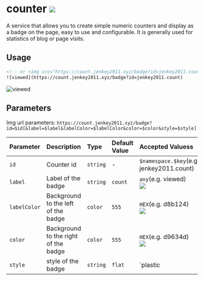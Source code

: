 # counter ![](https://count.jenkey2011.xyz/badge?id=jenkey2011.count_viewed)

A service that allows you to create simple numeric counters and display as a badge on the page, easy to use and configurable. It is generally used for statistics of blog or page visits. 

## Usage

```html
<!-- or <img src="https://count.jenkey2011.xyz/badge?id=jenkey2011.count"> -->
![viewed](https://count.jenkey2011.xyz/badge?id=jenkey2011.count)
```
![viewed](https://count.jenkey2011.xyz/badge?id=jenkey2011.count)

## Parameters

Img url parameters: `https://count.jenkey2011.xyz/badge?id=$id[&label=$label&labelColor=$labelColor&color=$color&style=$style]`

|  Parameter |  Description | Type | Default Value | Accepted Valuess | Required
| :------------ | :------------ |:------------ |:------------ |:------------ | :------------ |
| `id` | Counter id  | `string`  | - | `$namespace.$key`(e.g. jenkey2011.count)  |  **Yes** |
| `label` | Label of the badge  | `string` | `count` | `any`(e.g. viewed) <br/>![](https://count.jenkey2011.xyz/badge?id=jenkey2011.count&label=viewed) | **No** |
| `labelColor` | Background to the left of the badge  | `color`  | `555`  | `HEX`(e.g. d8b124)  <br/>![](https://count.jenkey2011.xyz/badge?id=jenkey2011.count&labelColor=d8b124)| **No** |
| `color` | Background to the right of the badge  | `color`  | `555`  | `HEX`(e.g. d9634d) <br/>![](https://count.jenkey2011.xyz/badge?id=jenkey2011.count&color=d9634d)| **No** |
| `style` | style of the badge  | `string`  | `flat`  | `plastic | flat | flat-square | for-the-badge | social` (e.g. for-the-badge) <br/>![](https://count.jenkey2011.xyz/badge?id=jenkey2011.count&style=for-the-badge) | **No** |
